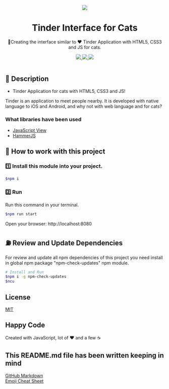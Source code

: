 <p align="center">
  <img src="./assets/banner.jpg" />
</p>

<h1 align="center">Tinder Interface for Cats</h1>

<p align="center">📱Creating the interface similar to ❤️ Tinder Application with HTML5, CSS3 and JS for cats.</p>

<p align="center">
  <a title="MIT License" href="LICENSE.md">
    <img src="https://img.shields.io/github/license/gridsome/gridsome.svg?style=flat-square&label=License&colorB=6cc24a">
  </a>
  <a title="Twitter: JoseJ_PR" href="https://twitter.com/JoseJ_PR">
    <img src="https://img.shields.io/twitter/url?color=1991DA&label=Twitter%20%40JoseJ_PR&logo=twitter&logoColor=FFFFFF&style=flat-square&url=https%3A%2F%2Ftwitter.com%2FJoseJ_PR">
  </a>  
  <a title="Github: Sponsors" href="https://github.com/sponsors/JoseJPR">
    <img src="https://img.shields.io/twitter/url?color=032f62&label=Github%20Sponsors%20%40JoseJPR&logo=github&logoColor=FFFFFF&style=flat-square&url=https%3A%2F%2Fgithub.com%2Fsponsors%2FJoseJPR">
  </a>
  <br />
  <br />
</p>

## 🔖 Description

* Tinder Application for cats with HTML5, CSS3 and JS!

Tinder is an application to meet people nearby. It is developed with native language to iOS and Android, and why not with web language and for cats?

### What libraries have been used

* [JavaScript View](https://github.com/CeroyUno/JavaScriptView)
* [HammerJS](http://hammerjs.github.io/)

## 📐 How to work with this project

### 1️⃣ Install this module into your project.

```bash
$npm i
```

### 2️⃣ Run

Run this command in your terminal.

```bash
$npm run start
```

Open your browser: http://localhost:8080

## ⛽️ Review and Update Dependencies

For review and update all npm dependencies of this project you need install in global npm package "npm-check-updates" npm module.

```bash
# Install and Run
$npm i -g npm-check-updates
$ncu
```

## License

[MIT](LICENSE.md)

## Happy Code

Created with JavaScript, lot of ❤️ and a few ☕️

## This README.md file has been written keeping in mind

[GitHub Markdown](https://guides.github.com/features/mastering-markdown/) \
[Emoji Cheat Sheet](https://www.webfx.com/tools/emoji-cheat-sheet/)
